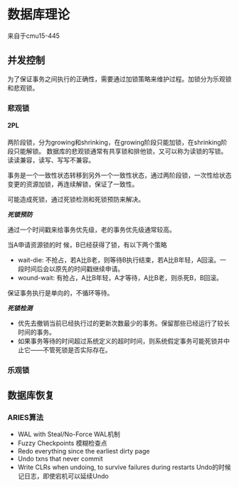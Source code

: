 # 数据库理论

来自于cmu15-445

## 并发控制

为了保证事务之间执行的正确性，需要通过加锁策略来维护过程。加锁分为乐观锁和悲观锁。

### 悲观锁

#### 2PL

两阶段锁，分为growing和shrinking，在growing阶段只能加锁，在shrinking阶段只能解锁。
数据库的悲观锁通常有共享锁和排他锁，又可以称为读锁的写锁。读读兼容，读写、写写不兼容。

事务是一个一致性状态转移到另外一个一致性状态，通过两阶段锁，一次性给状态变更的资源加锁，再连续解锁，保证了一致性。

可能造成死锁，通过死锁检测和死锁预防来解决。

***死锁预防***

通过一个时间戳来给事务优先级，老的事务优先级通常较高。

当A申请资源锁的时 候，B已经获得了锁，有以下两个策略

* wait-die: 不抢占，若A比B老，则等待B执行结束，若A比B年轻，A回滚。一段时间后会以原先的时间戳继续申请。
* wound-wait: 有抢占，A比B年轻，A才等待，A比B老，则杀死B，B回滚。

保证事务执行是单向的，不循环等待。

***死锁检测***

* 优先去撤销当前已经执行过的更新次数最少的事务。保留那些已经运行了较长时间的事务。
* 如果事务等待的时间超过系统定义的超时时间，则系统假定事务可能死锁并中止它——不管死锁是否实际存在。

### 乐观锁

## 数据库恢复

### ARIES算法

* WAL with Steal/No-Force WAL机制
* Fuzzy Checkpoints 模糊检查点
* Redo everything since the earliest dirty page
* Undo txns that never commit
* Write CLRs when undoing, to survive failures during restarts Undo的时候记日志，即使宕机可以延续Undo